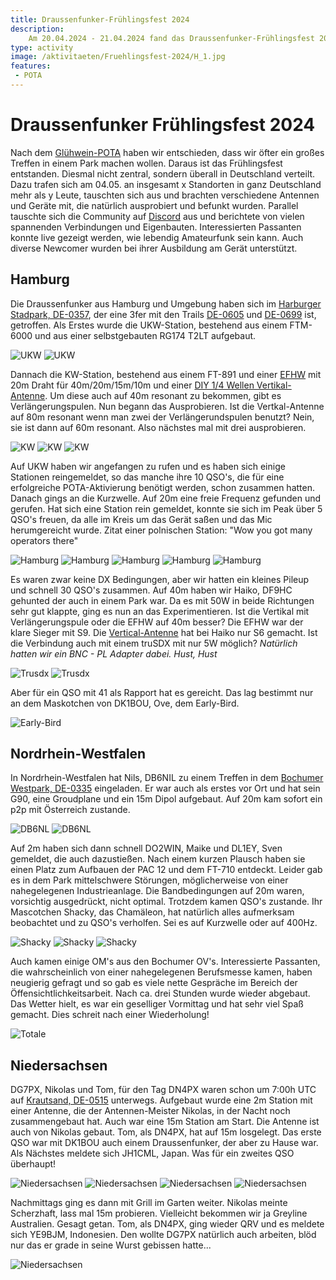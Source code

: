 ```yaml
---
title: Draussenfunker-Frühlingsfest 2024
description: 
    Am 20.04.2024 - 21.04.2024 fand das Draussenfunker-Frühlingsfest 2024 statt.
type: activity
image: /aktivitaeten/Fruehlingsfest-2024/H_1.jpg
features:
 - POTA
---
```

# Draussenfunker Frühlingsfest 2024

Nach dem [Glühwein-POTA](https://draussenfunker.de/aktivitaeten/2023-12-09-Jahresrueckblick.html) haben wir entschieden, dass wir öfter ein großes Treffen in einem Park machen wollen. Daraus ist das Frühlingsfest entstanden. Diesmal nicht zentral, sondern überall in Deutschland verteilt. Dazu trafen sich am 04.05. an insgesamt x Standorten in ganz Deutschland mehr als y Leute, tauschten sich aus und brachten verschiedene Antennen und Geräte mit, die natürlich ausprobiert und befunkt wurden. Parallel tauschte sich die Community auf [Discord](https://discord.gg/4RkRRwXtty) aus und berichtete von vielen spannenden Verbindungen und Eigenbauten. Interessierten Passanten konnte live gezeigt werden, wie lebendig Amateurfunk sein kann. Auch diverse Newcomer wurden bei ihrer Ausbildung am Gerät unterstützt.


## Hamburg

Die Draussenfunker aus Hamburg und Umgebung haben sich im [Harburger Stadpark, DE-0357](https://pota.app/#/park/DE-0357), der eine 3fer mit den Trails [DE-0605](https://pota.app/#/park/DE-0605) und [DE-0699](https://pota.app/#/park/DE-0699) ist, getroffen. Als Erstes wurde die UKW-Station, bestehend aus einem FTM-6000 und aus einer selbstgebauten RG174 T2LT aufgebaut.

![UKW](/aktivitaeten/Fruehlingsfest-2024/UKW_1.jpg)
![UKW](/aktivitaeten/Fruehlingsfest-2024/UKW_2.jpg)

Dannach die KW-Station, bestehend aus einem FT-891 und einer [EFHW](https://draussenfunker.de/diy/efhw.html) mit 20m Draht für 40m/20m/15m/10m und einer [DIY 1/4 Wellen Vertikal-Antenne](/diy/teleskop-viertelwellen-vertical.html). Um diese auch auf 40m resonant zu bekommen, gibt es Verlängerungspulen. Nun begann das Ausprobieren. Ist die Vertkal-Antenne auf 80m resonant wenn man zwei der Verlängerundspulen benutzt? Nein, sie ist dann auf 60m resonant. Also nächstes mal mit drei ausprobieren.

![KW](/aktivitaeten/Fruehlingsfest-2024/KW_1.jpg)
![KW](/aktivitaeten/Fruehlingsfest-2024/KW_2.jpg)
![KW](/aktivitaeten/Fruehlingsfest-2024/KW_3.jpg)

Auf UKW haben wir angefangen zu rufen und es haben sich einige Stationen reingemeldet, so das manche ihre 10 QSO's, die für eine erfolgreiche POTA-Aktivierung benötigt werden, schon zusammen hatten. Danach gings an die Kurzwelle. Auf 20m eine freie Frequenz gefunden und gerufen. Hat sich eine Station rein gemeldet, konnte sie sich im Peak über 5 QSO's freuen, da alle im Kreis um das Gerät saßen und das Mic herumgereicht wurde. Zitat einer polnischen Station: "Wow you got many operators there"

![Hamburg](/aktivitaeten/Fruehlingsfest-2024/H_1.jpg)
![Hamburg](/aktivitaeten/Fruehlingsfest-2024/H_2.jpg)
![Hamburg](/aktivitaeten/Fruehlingsfest-2024/H_3.jpg)
![Hamburg](/aktivitaeten/Fruehlingsfest-2024/H_4.jpg)
![Hamburg](/aktivitaeten/Fruehlingsfest-2024/H_5.jpg)

Es waren zwar keine DX Bedingungen, aber wir hatten ein kleines Pileup und schnell 30 QSO's zusammen. Auf 40m haben wir Haiko, DF9HC gehunted der auch in einem Park war. Da es mit 50W in beide Richtungen sehr gut klappte, ging es nun an das Experimentieren. Ist die Vertikal mit Verlängerungspule oder die EFHW auf 40m besser? Die EFHW war der klare Sieger mit S9. Die [Vertical-Antenne](/diy/teleskop-viertelwellen-vertical.html) hat bei Haiko nur S6 gemacht. Ist die Verbindung auch mit einem truSDX mit nur 5W möglich? *Natürlich hatten wir ein BNC - PL Adapter dabei. Hust, Hust*

![Trusdx](/aktivitaeten/Fruehlingsfest-2024/trusdx_1.jpg)
![Trusdx](/aktivitaeten/Fruehlingsfest-2024/trusdx_2.jpg)

Aber für ein QSO mit 41 als Rapport hat es gereicht. Das lag bestimmt nur an dem Maskotchen von DK1BOU, Ove, dem Early-Bird.

![Early-Bird](/aktivitaeten/Fruehlingsfest-2024/Early-Bird.jpg)

## Nordrhein-Westfalen

In Nordrhein-Westfalen hat Nils, DB6NIL zu einem Treffen in dem [Bochumer Westpark, DE-0335](https://pota.app/#/park/DE-0335) eingeladen. Er war auch als erstes vor Ort und hat sein G90, eine Groudplane und ein 15m Dipol aufgebaut. Auf 20m kam sofort ein p2p mit Österreich zustande.

![DB6NL](/aktivitaeten/Fruehlingsfest-2024/DB6NL_1.jpg)
![DB6NL](/aktivitaeten/Fruehlingsfest-2024/DB6NL_2.jpg)

Auf 2m haben sich dann schnell DO2WIN, Maike und DL1EY, Sven gemeldet, die auch dazustießen. Nach einem kurzen Plausch haben sie einen Platz zum Aufbauen der PAC 12 und dem FT-710 entdeckt. Leider gab es in dem Park mittelschwere Störungen, möglicherweise von einer nahegelegenen Industrieanlage. Die Bandbedingungen auf 20m waren, vorsichtig ausgedrückt, nicht optimal. Trotzdem kamen QSO's zustande. Ihr Mascotchen Shacky, das Chamäleon, hat natürlich alles aufmerksam beobachtet und zu QSO's verholfen. Sei es auf Kurzwelle oder auf 400Hz.

![Shacky](/aktivitaeten/Fruehlingsfest-2024/Shacky_1.jpg)
![Shacky](/aktivitaeten/Fruehlingsfest-2024/Shacky_2.jpg)
![Shacky](/aktivitaeten/Fruehlingsfest-2024/Shacky_3.jpg)

Auch kamen einige OM's aus den Bochumer OV's. Interessierte Passanten, die wahrscheinlich von einer nahegelegenen Berufsmesse kamen, haben neugierig gefragt und so gab es viele nette Gespräche im Bereich der Öffensichtlichkeitsarbeit. Nach ca. drei Stunden  wurde wieder abgebaut. Das Wetter hielt, es war ein geselliger Vormittag und hat sehr viel Spaß gemacht. Dies schreit nach einer Wiederholung!

![Totale](/aktivitaeten/Fruehlingsfest-2024/Totale.jpg)

## Niedersachsen

DG7PX, Nikolas und Tom, für den Tag DN4PX waren schon um 7:00h UTC auf [Krautsand, DE-0515](https://pota.app/#/park/DE-0515) unterwegs. Aufgebaut wurde eine 2m Station mit einer Antenne, die der Antennen-Meister Nikolas, in der Nacht noch zusammengebaut hat. Auch war eine 15m Station am Start. Die Antenne ist auch von Nikolas gebaut. Tom, als DN4PX, hat auf 15m losgelegt. Das erste QSO war mit DK1BOU auch einem Draussenfunker, der aber zu Hause war. Als Nächstes meldete sich JH1CML, Japan. Was für ein zweites QSO überhaupt!

![Niedersachsen](/aktivitaeten/Fruehlingsfest-2024/NI_1.jpg)
![Niedersachsen](/aktivitaeten/Fruehlingsfest-2024/NI_2.jpg)
![Niedersachsen](/aktivitaeten/Fruehlingsfest-2024/NI_3.jpg)
![Niedersachsen](/aktivitaeten/Fruehlingsfest-2024/NI_4.jpg)

Nachmittags ging es dann mit Grill im Garten weiter. Nikolas meinte Scherzhaft, lass mal 15m probieren. Vielleicht bekommen wir ja Greyline Australien. Gesagt getan. Tom, als DN4PX, ging wieder QRV und es meldete sich YE9BJM, Indonesien. Den wollte DG7PX natürlich auch arbeiten, blöd nur das er grade in seine Wurst gebissen hatte...

![Niedersachsen](/aktivitaeten/Fruehlingsfest-2024/NI_5.jpg)
